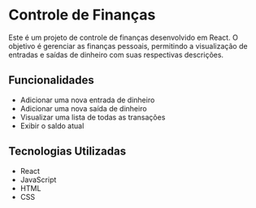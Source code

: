 # Controle de Finanças

Este é um projeto de controle de finanças desenvolvido em React. O objetivo é gerenciar as finanças pessoais, permitindo a visualização de entradas e saídas de dinheiro com suas respectivas descrições.

## Funcionalidades

- Adicionar uma nova entrada de dinheiro
- Adicionar uma nova saída de dinheiro
- Visualizar uma lista de todas as transações
- Exibir o saldo atual

## Tecnologias Utilizadas

- React
- JavaScript
- HTML
- CSS

